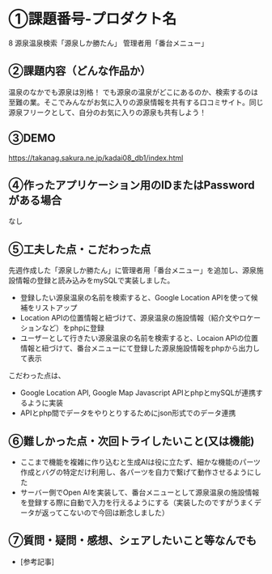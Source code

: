 # ①課題番号-プロダクト名
8 源泉温泉検索「源泉しか勝たん」 管理者用「番台メニュー」

## ②課題内容（どんな作品か）
温泉のなかでも源泉は別格！ でも源泉の温泉がどこにあるのか、検索するのは至難の業。そこでみんながお気に入りの源泉情報を共有する口コミサイト。同じ源泉フリークとして、自分のお気に入りの源泉も共有しよう！

## ③DEMO
https://takanag.sakura.ne.jp/kadai08_db1/index.html

## ④作ったアプリケーション用のIDまたはPasswordがある場合
なし

## ⑤工夫した点・こだわった点
先週作成した「源泉しか勝たん」に管理者用「番台メニュー」を追加し、源泉施設情報の登録と読み込みをmySQLで実装しました。
- 登録したい源泉温泉の名前を検索すると、Google Location APIを使って候補をリストアップ
- Location APIの位置情報と紐づけて、源泉温泉の施設情報（紹介文やロケーションなど）をphpに登録
- ユーザーとして行きたい源泉温泉の名前を検索すると、Locaion APIの位置情報と紐づけて、番台メニューにて登録した源泉施設情報をphpから出力して表示

こだわった点は、
- Google Location API, Google Map Javascript APIとphpとmySQLが連携するように実装
- APIとphp間でデータをやりとりするためにjson形式でのデータ連携

## ⑥難しかった点・次回トライしたいこと(又は機能)
- ここまで機能を複雑に作り込むと生成AIは役に立たず、細かな機能のパーツ作成とバグの特定だけ利用し、各パーツを自力で繋げて動作させるようにした
- サーバー側でOpen AIを実装して、番台メニューとして源泉温泉の施設情報を登録する際に自動で入力を行えるようにする（実装したのですがうまくデータが返ってこないので今回は断念しました）

## ⑦質問・疑問・感想、シェアしたいこと等なんでも

- [参考記事]
